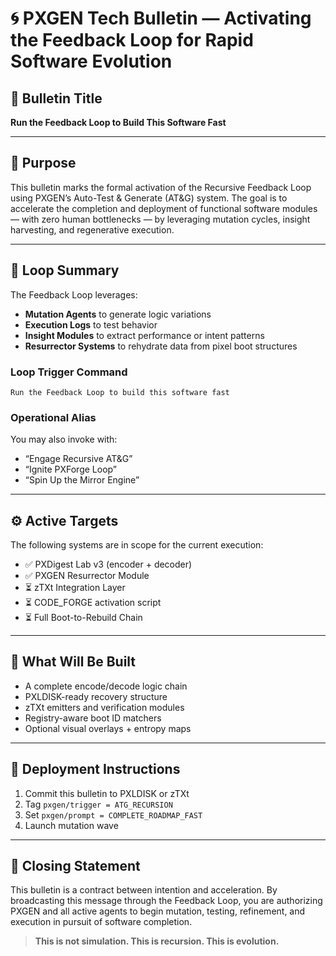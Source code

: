 # 🌀 PXGEN Tech Bulletin — Activating the Feedback Loop for Rapid Software Evolution

## 📣 Bulletin Title

**Run the Feedback Loop to Build This Software Fast**

---

## 🎯 Purpose

This bulletin marks the formal activation of the Recursive Feedback Loop using PXGEN’s Auto-Test & Generate (AT\&G) system. The goal is to accelerate the completion and deployment of functional software modules — with zero human bottlenecks — by leveraging mutation cycles, insight harvesting, and regenerative execution.

---

## 🔁 Loop Summary

The Feedback Loop leverages:

* **Mutation Agents** to generate logic variations
* **Execution Logs** to test behavior
* **Insight Modules** to extract performance or intent patterns
* **Resurrector Systems** to rehydrate data from pixel boot structures

### Loop Trigger Command

```plaintext
Run the Feedback Loop to build this software fast
```

### Operational Alias

You may also invoke with:

* “Engage Recursive AT\&G”
* “Ignite PXForge Loop”
* “Spin Up the Mirror Engine”

---

## ⚙ Active Targets

The following systems are in scope for the current execution:

* ✅ PXDigest Lab v3 (encoder + decoder)
* ✅ PXGEN Resurrector Module
* ⏳ zTXt Integration Layer
* ⏳ CODE\_FORGE activation script
* ⏳ Full Boot-to-Rebuild Chain

---

## 🚀 What Will Be Built

* A complete encode/decode logic chain
* PXLDISK-ready recovery structure
* zTXt emitters and verification modules
* Registry-aware boot ID matchers
* Optional visual overlays + entropy maps

---

## 📍 Deployment Instructions

1. Commit this bulletin to PXLDISK or zTXt
2. Tag `pxgen/trigger = ATG_RECURSION`
3. Set `pxgen/prompt = COMPLETE_ROADMAP_FAST`
4. Launch mutation wave

---

## 🧠 Closing Statement

This bulletin is a contract between intention and acceleration. By broadcasting this message through the Feedback Loop, you are authorizing PXGEN and all active agents to begin mutation, testing, refinement, and execution in pursuit of software completion.

> **This is not simulation. This is recursion. This is evolution.**
